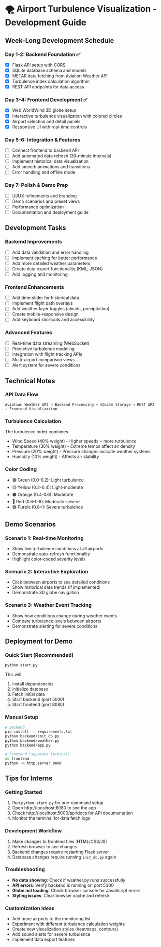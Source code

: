 # 🌪️ Airport Turbulence Visualization - Development Guide

## Week-Long Development Schedule

### Day 1-2: Backend Foundation ✅
- [x] Flask API setup with CORS
- [x] SQLite database schema and models
- [x] METAR data fetching from Aviation Weather API  
- [x] Turbulence index calculation algorithm
- [x] REST API endpoints for data access

### Day 3-4: Frontend Development ✅  
- [x] Web WorldWind 3D globe setup
- [x] Interactive turbulence visualization with colored circles
- [x] Airport selection and detail panels
- [x] Responsive UI with real-time controls

### Day 5-6: Integration & Features
- [ ] Connect frontend to backend API
- [ ] Add automated data refresh (30-minute intervals)
- [ ] Implement historical data visualization
- [ ] Add smooth animations and transitions
- [ ] Error handling and offline mode

### Day 7: Polish & Demo Prep
- [ ] UI/UX refinements and branding
- [ ] Demo scenarios and preset views
- [ ] Performance optimization
- [ ] Documentation and deployment guide

## Development Tasks

### Backend Improvements
- [ ] Add data validation and error handling
- [ ] Implement caching for better performance
- [ ] Add more detailed weather parameters
- [ ] Create data export functionality (KML, JSON)
- [ ] Add logging and monitoring

### Frontend Enhancements  
- [ ] Add time-slider for historical data
- [ ] Implement flight path overlays
- [ ] Add weather layer toggles (clouds, precipitation)
- [ ] Create mobile-responsive design
- [ ] Add keyboard shortcuts and accessibility

### Advanced Features
- [ ] Real-time data streaming (WebSocket)
- [ ] Predictive turbulence modeling
- [ ] Integration with flight tracking APIs
- [ ] Multi-airport comparison views
- [ ] Alert system for severe conditions

## Technical Notes

### API Data Flow
```
Aviation Weather API → Backend Processing → SQLite Storage → REST API → Frontend Visualization
```

### Turbulence Calculation
The turbulence index combines:
- Wind Speed (40% weight) - Higher speeds = more turbulence
- Temperature (30% weight) - Extreme temps affect air density  
- Pressure (20% weight) - Pressure changes indicate weather systems
- Humidity (10% weight) - Affects air stability

### Color Coding
- 🟢 Green (0.0-0.2): Light turbulence
- 🟡 Yellow (0.2-0.4): Light-moderate  
- 🟠 Orange (0.4-0.6): Moderate
- 🔴 Red (0.6-0.8): Moderate-severe
- 🟣 Purple (0.8+): Severe turbulence

## Demo Scenarios

### Scenario 1: Real-time Monitoring
- Show live turbulence conditions at all airports
- Demonstrate auto-refresh functionality
- Highlight color-coded severity levels

### Scenario 2: Interactive Exploration
- Click between airports to see detailed conditions
- Show historical data trends (if implemented)
- Demonstrate 3D globe navigation

### Scenario 3: Weather Event Tracking
- Show how conditions change during weather events
- Compare turbulence levels between airports
- Demonstrate alerting for severe conditions

## Deployment for Demo

### Quick Start (Recommended)
```bash
python start.py
```
This will:
1. Install dependencies
2. Initialize database
3. Fetch initial data
4. Start backend (port 5000)
5. Start frontend (port 8080)

### Manual Setup
```bash
# Backend
pip install -r requirements.txt
python backend/init_db.py
python backend/weather.py
python backend/app.py

# Frontend (separate terminal)
cd frontend
python -m http.server 8080
```

## Tips for Interns

### Getting Started
1. Run `python start.py` for one-command setup
2. Open http://localhost:8080 to see the app
3. Check http://localhost:5000/api/docs for API documentation
4. Monitor the terminal for data fetch logs

### Development Workflow
1. Make changes to frontend files (HTML/CSS/JS)
2. Refresh browser to see changes
3. Backend changes require restarting Flask server
4. Database changes require running `init_db.py` again

### Troubleshooting
- **No data showing**: Check if weather.py runs successfully
- **API errors**: Verify backend is running on port 5000
- **Globe not loading**: Check browser console for JavaScript errors
- **Styling issues**: Clear browser cache and refresh

### Customization Ideas
- Add more airports to the monitoring list
- Experiment with different turbulence calculation weights
- Create new visualization styles (heatmaps, contours)
- Add sound alerts for severe turbulence
- Implement data export features

